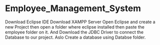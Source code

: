 # Employee_Management_System
Download Eclipse IDE
Download XAMPP Server
Open Eclipse and create a new Project then open a folder where eclipse installed then paste the employee folder on it.
And Download the JDBC Driver to connect the Database to our project.
Aslo Create a database using Databse folder.
